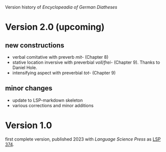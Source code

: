 Version history of *Encyclopeadia of German Diatheses*

# Version 2.0 (upcoming)

## new constructions

- verbal comitative with preverb *mit-* (Chapter 8)
- stative location inversive with preverbial *voll/frei-* (Chapter 9). Thanks to Daniel Hole.
- intensifying aspect with preverbial *tot-* (Chapter 9)

## minor changes

- update to LSP-markdown skeleton
- various corrections and minor additions

# Version 1.0

first complete version, published 2023 with *Language Science Press* as [LSP 374](https://langsci-press.org/catalog/book/374).
